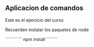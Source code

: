 ## Aplicacion de comandos

Este es el ejercicio del curso

Recuerden instalar los paquetes de node 

´´´´´´´´´´´´
npm install
´´´´´´´´